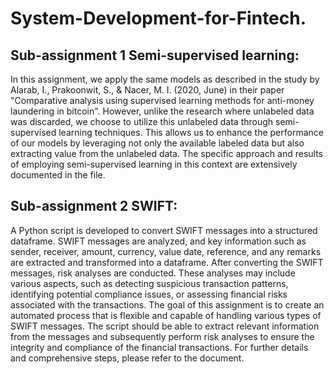 # System-Development-for-Fintech.

## Sub-assignment 1 Semi-supervised learning:

In this assignment, we apply the same models as described in the study by Alarab, I., Prakoonwit, S., & Nacer, M. I. (2020, June) in their paper "Comparative analysis using supervised learning methods for anti-money laundering in bitcoin". However, unlike the research where unlabeled data was discarded, we choose to utilize this unlabeled data through semi-supervised learning techniques. This allows us to enhance the performance of our models by leveraging not only the available labeled data but also extracting value from the unlabeled data. The specific approach and results of employing semi-supervised learning in this context are extensively documented in the file.

## Sub-assignment 2 SWIFT: 

A Python script is developed to convert SWIFT messages into a structured dataframe. SWIFT messages are analyzed, and key information such as sender, receiver, amount, currency, value date, reference, and any remarks are extracted and transformed into a dataframe. After converting the SWIFT messages, risk analyses are conducted. These analyses may include various aspects, such as detecting suspicious transaction patterns, identifying potential compliance issues, or assessing financial risks associated with the transactions. The goal of this assignment is to create an automated process that is flexible and capable of handling various types of SWIFT messages. The script should be able to extract relevant information from the messages and subsequently perform risk analyses to ensure the integrity and compliance of the financial transactions. For further details and comprehensive steps, please refer to the document.
